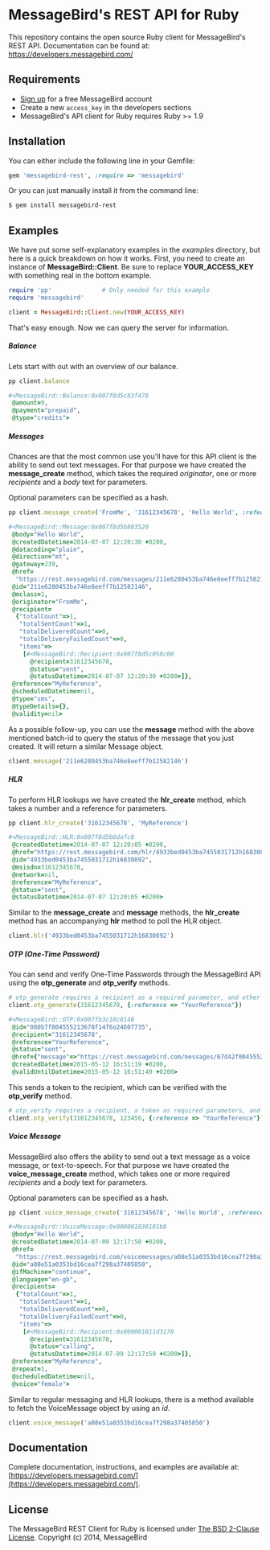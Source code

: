MessageBird's REST API for Ruby
===============================
This repository contains the open source Ruby client for MessageBird's REST API. Documentation can be found at: https://developers.messagebird.com/

Requirements
------------
- [Sign up](https://www.messagebird.com/en/signup) for a free MessageBird account
- Create a new `access_key` in the developers sections
- MessageBird's API client for Ruby requires Ruby >= 1.9

Installation
------------
You can either include the following line in your Gemfile:

```ruby
gem 'messagebird-rest', :require => 'messagebird'
```

Or you can just manually install it from the command line:
```sh
$ gem install messagebird-rest
```

Examples
--------
We have put some self-explanatory examples in the *examples* directory, but here is a quick breakdown on how it works. First, you need to create an instance of **MessageBird::Client**. Be sure to replace **YOUR_ACCESS_KEY** with something real in the bottom example.

```ruby
require 'pp'              # Only needed for this example
require 'messagebird'

client = MessageBird::Client.new(YOUR_ACCESS_KEY)
```

That's easy enough. Now we can query the server for information.

##### Balance
Lets start with out with an overview of our balance.

```ruby
pp client.balance

#<MessageBird::Balance:0x007f8d5c83f478
 @amount=9,
 @payment="prepaid",
 @type="credits">
```

##### Messages
Chances are that the most common use you'll have for this API client is the ability to send out text messages. For that purpose we have created the **message_create** method, which takes the required *originator*, one or more *recipients* and a *body* text for parameters.

Optional parameters can be specified as a hash.

```ruby
pp client.message_create('FromMe', '31612345678', 'Hello World', :reference => 'MyReference')

#<MessageBird::Message:0x007f8d5b883520
 @body="Hello World",
 @createdDatetime=2014-07-07 12:20:30 +0200,
 @datacoding="plain",
 @direction="mt",
 @gateway=239,
 @href=
  "https://rest.messagebird.com/messages/211e6280453ba746e8eeff7b12582146",
 @id="211e6280453ba746e8eeff7b12582146",
 @mclass=1,
 @originator="FromMe",
 @recipient=
  {"totalCount"=>1,
   "totalSentCount"=>1,
   "totalDeliveredCount"=>0,
   "totalDeliveryFailedCount"=>0,
   "items"=>
    [#<MessageBird::Recipient:0x007f8d5c058c00
      @recipient=31612345678,
      @status="sent",
      @statusDatetime=2014-07-07 12:20:30 +0200>]},
 @reference="MyReference",
 @scheduledDatetime=nil,
 @type="sms",
 @typeDetails={},
 @validity=nil>
```

As a possible follow-up, you can use the **message** method with the above mentioned batch-id to query the status of the message that you just created. It will return a similar Message object.

```ruby
client.message('211e6280453ba746e8eeff7b12582146')
```

##### HLR
To perform HLR lookups we have created the **hlr_create** method, which takes a number and a reference for parameters.

```ruby
pp client.hlr_create('31612345678', 'MyReference')

#<MessageBird::HLR:0x007f8d5b8dafc8
 @createdDatetime=2014-07-07 12:20:05 +0200,
 @href="https://rest.messagebird.com/hlr/4933bed0453ba7455031712h16830892",
 @id="4933bed0453ba7455031712h16830892",
 @msisdn=31612345678,
 @network=nil,
 @reference="MyReference",
 @status="sent",
 @statusDatetime=2014-07-07 12:20:05 +0200>
```

Similar to the **message_create** and **message** methods, the **hlr_create** method has an accompanying **hlr** method to poll the HLR object.

```ruby
client.hlr('4933bed0453ba7455031712h16830892')
```

##### OTP (One-Time Password)
You can send and verify One-Time Passwords through the MessageBird API using the **otp_generate** and **otp_verify** methods.

```ruby
# otp_generate requires a recipient as a required parameter, and other optional paramaters
client.otp_generate(31612345678, {:reference => "YourReference"})

#<MessageBird::OTP:0x007fb3c18c8148
 @id="080b7f804555213678f14f6o24607735",
 @recipient="31612345678",
 @reference="YourReference",
 @status="sent",
 @href={"message"=>"https://rest.messagebird.com/messages/67d42f004555213679416f0b13254392"},
 @createdDatetime=2015-05-12 16:51:19 +0200,
 @validUntilDatetime=2015-05-12 16:51:49 +0200>
```

This sends a token to the recipient, which can be verified with the **otp_verify** method.

```ruby
# otp_verify requires a recipient, a token as required parameters, and other optional paramaters
client.otp_verify(31612345678, 123456, {:reference => "YourReference"})
```

##### Voice Message
MessageBird also offers the ability to send out a text message as a voice message, or text-to-speech. For that purpose we have created the **voice_message_create** method, which takes one or more required *recipients* and a *body* text for parameters.

Optional parameters can be specified as a hash.

```ruby
pp client.voice_message_create('31612345678', 'Hello World', :reference => 'MyReference')

#<MessageBird::VoiceMessage:0x000001030101b8
 @body="Hello World",
 @createdDatetime=2014-07-09 12:17:50 +0200,
 @href=
  "https://rest.messagebird.com/voicemessages/a08e51a0353bd16cea7f298a37405850",
 @id="a08e51a0353bd16cea7f298a37405850",
 @ifMachine="continue",
 @language="en-gb",
 @recipients=
  {"totalCount"=>1,
   "totalSentCount"=>1,
   "totalDeliveredCount"=>0,
   "totalDeliveryFailedCount"=>0,
   "items"=>
    [#<MessageBird::Recipient:0x000001011d3178
      @recipient=31612345678,
      @status="calling",
      @statusDatetime=2014-07-09 12:17:50 +0200>]},
 @reference="MyReference",
 @repeat=1,
 @scheduledDatetime=nil,
 @voice="female">
```

Similar to regular messaging and HLR lookups, there is a method available to fetch the VoiceMessage object by using an *id*.

```ruby
client.voice_message('a08e51a0353bd16cea7f298a37405850')
```

Documentation
-------------
Complete documentation, instructions, and examples are available at:
[https://developers.messagebird.com/](https://developers.messagebird.com/).

License
-------
The MessageBird REST Client for Ruby is licensed under [The BSD 2-Clause License](http://opensource.org/licenses/BSD-2-Clause). Copyright (c) 2014, MessageBird
